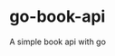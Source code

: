 # go-book-api

<!--

#field
Web

#groups
API

#languages
Go

#frames and libs

-->

A simple book api with go
